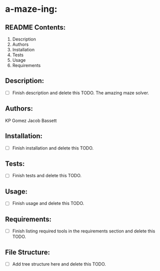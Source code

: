 # a-maze-ing: 

## README Contents:
1. Description
1. Authors
1. Installation
1. Tests
1. Usage
1. Requirements

## Description:
- [ ] Finish description and delete this TODO.
The amazing maze solver. 

## Authors:
KP Gomez
Jacob Bassett

## Installation:
- [ ] Finish installation and delete this TODO.

## Tests:
- [ ] Finish tests and delete this TODO.

## Usage:
- [ ] Finish usage and delete this TODO.

## Requirements:
- [ ] Finish listing required tools in the requirements section and delete this TODO.

## File Structure:
- [ ] Add tree structure here and delete this TODO.
